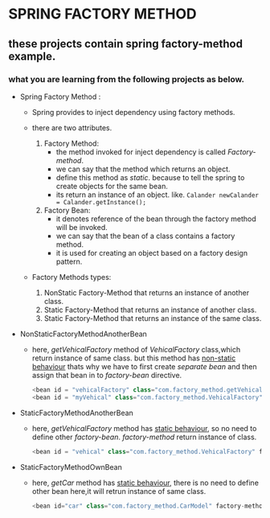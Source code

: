 # SPRING FACTORY METHOD

## these projects contain spring factory-method example. 

   ### what you are learning from the following projects as below.

   - Spring Factory Method :
      - Spring provides to inject dependency using factory methods.
      - there are two attributes.
         1. Factory Method:
            - the method invoked for inject dependency is called *Factory-method*.
            - we can say that the method which returns an object.
            - define this method as *static*. because to tell the spring to create objects for the same bean.
            - its return an instance of an object. like. `Calander newCalander = Calander.getInstance();`
         2. Factory Bean:
            - it denotes reference of the bean through the factory method will be invoked.
            - we can say that the bean of a class contains a factory method.
            - it is used for creating an object based on a factory design pattern.
      
      - Factory Methods types:
         1. NonStatic Factory-Method that returns an instance of another class.
         2. Static Factory-Method that returns an instance of another class.
         3. Static Factory-Method that returns an instance of the same class.  
      
   - NonStaticFactoryMethodAnotherBean
     -  here, *getVehicalFactory* method of *VehicalFactory* class,which return instance of same class. but this method has <u>non-static behaviour</u> thats why we have to first create *separate bean* and then assign that bean in to *factory-bean* directive.
         ```java
         <bean id = "vehicalFactory" class="com.factory_method.getVehicalFactory"/>
         <bean id = "myVehical" class="com.factory_method.VehicalFactory" factory-method="getVehicalFactory" factory-bean="vehicalFactory"/>
         ```

   - StaticFactoryMethodAnotherBean
     - here, *getVehicalFactory* method has <u>static behaviour</u>, so no need to define other *factory-bean*. *factory-method* return instance of class.
         ```java
         <bean id = "vehical" class="com.factory_method.VehicalFactory" factory-method="getVehicalFactory"/> 
         ``` 
   - StaticFactoryMethodOwnBean
     - here, *getCar* method has  <u>static behaviour</u>, there is no need to define other bean here,it will retrun instance of same class. 
         ```java
         <bean id="car" class="com.factory_method.CarModel" factory-method="getCar" />
         ``` 
     
